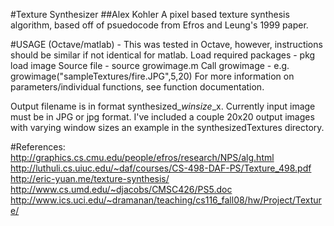 #Texture Synthesizer
	##Alex Kohler
A pixel based texture synthesis algorithm, based off of psuedocode from Efros and Leung's 1999 paper.

#USAGE (Octave/matlab) -
This was tested in Octave, however, instructions should be similar if not identical for matlab.
 Load required packages - pkg load image
 Source file        	- source growimage.m
 Call growimage         - e.g. growimage("sampleTextures/fire.JPG",5,20)
 For more information on parameters/individual functions, see function documentation.

Output filename is in format synthesized_<FILENAME>_winsize_<WINSIZE>_<OUTPUTSIZE>x<OUTPUTSIZE>. Currently input image must be in JPG or jpg format. I've included a couple 20x20 output images with varying window sizes an example in the synthesizedTextures directory. 

#References:
	http://graphics.cs.cmu.edu/people/efros/research/NPS/alg.html
	http://luthuli.cs.uiuc.edu/~daf/courses/CS-498-DAF-PS/Texture_498.pdf 
	http://eric-yuan.me/texture-synthesis/
	http://www.cs.umd.edu/~djacobs/CMSC426/PS5.doc
	http://www.ics.uci.edu/~dramanan/teaching/cs116_fall08/hw/Project/Texture/
